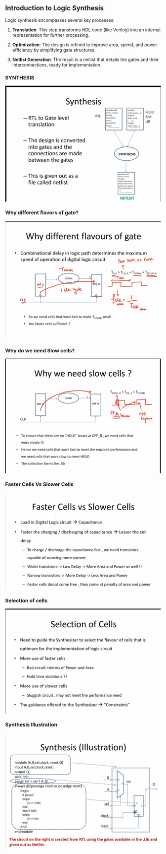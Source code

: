 ## Introduction to Logic Synthesis

Logic synthesis encompasses several key processes:

1. **Translation**: This step transforms HDL code (like Verilog) into an internal representation for further processing.
   
2. **Optimization**: The design is refined to improve area, speed, and power efficiency by simplifying gate structures.

3. **Netlist Generation**: The result is a netlist that details the gates and their interconnections, ready for implementation.

### SYNTHESIS

![synthesis](https://github.com/VBK0-0/Balakrishna_VSD-HDP/blob/main/Week1/Day_1/3_Introduction_to_yosys_and_logic_synthesis/Assets/synthesis.png)

### Why different flavors of gate?

<img width="593" alt="Why_different_flavors_of_gate" src="https://github.com/VBK0-0/Balakrishna_VSD-HDP/blob/main/Week1/Day_1/3_Introduction_to_yosys_and_logic_synthesis/Assets/Why_different_flavors_of_gate.png">

### Why do we need Slow cells?

![Why_we_need_slow_cells](https://github.com/VBK0-0/Balakrishna_VSD-HDP/blob/main/Week1/Day_1/3_Introduction_to_yosys_and_logic_synthesis/Assets/Why_we_need_slow_cells.png)

### Faster Cells Vs Slower Cells

<img width="583" alt="faster_cells-vs_slower_cells" src="https://github.com/VBK0-0/Balakrishna_VSD-HDP/blob/main/Week1/Day_1/3_Introduction_to_yosys_and_logic_synthesis/Assets/faster_cells-vs_slower_cells.png">

### Selection of cells

<img width="583" alt="selection_of_cells" src="https://github.com/VBK0-0/Balakrishna_VSD-HDP/blob/main/Week1/Day_1/3_Introduction_to_yosys_and_logic_synthesis/Assets/selection_of_cells.png">

### Synthesis Illustration

<img width="620" alt="Synthesis_illustration" src="https://github.com/VBK0-0/Balakrishna_VSD-HDP/blob/main/Week1/Day_1/3_Introduction_to_yosys_and_logic_synthesis/Assets/Synthesis_illustration.png">

